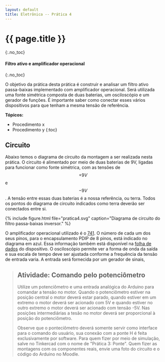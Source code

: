 ```yaml
---
layout: default
title: Eletrônica -- Prática 4
---
```


{{ page.title }}
================
{:.no_toc}

#### Filtro ativo e amplificador operacional
{:.no_toc}


O objetivo da prática desta prática é construir e analisar um filtro ativo
passa-baixas implementado com amplificador operacional. Será utilizada uma
fonte simétrica composta de duas baterias, um osciloscópio e um gerador de 
funções. É importante saber como conectar esses vários dispositivos para que 
tenham a mesma tensão de referência.

**Tópicos:**
* Procedimento x
* Procedimento y
{:toc}


Circuito
--------

Abaixo temos o diagrama de circuito da montagem a ser realizada nesta prática.
O circuito é alimentado por meio de duas baterias de 9V, ligadas para funcionar
como fonte simétrica, com as tensões de $$+9\si{V}$$ e $$-9\si{V}$$. A tensão
entre essas duas baterias é a nossa referência, ou terra. Todos os pontos do
diagrama de circuito indicados como terra deverão ser conectados entre si.


{%
   include figure.html
   file="pratica4.svg"
   caption="Diagrama de circuito do filtro passa-baixas inversor."
%}

O amplificador operacional utilizado é o [741]. O número de cada um dos seus 
pinos, para o encapsulamento PDIP de 8 pinos, está indicado no diagrama em azul.
Essa informação também está disponível na [folha de dados][741] do dispositivo.
O osciloscópio permite ver a forma de onda da saída e sua escala de tempo deve
ser ajustada conforme a frequência da tensão de entrada varia.
A entrada será fornecida por um gerador de sinais,

> ## Atividade: Comando pelo potenciômetro
>
> Utilize um potenciômetro e uma entrada analógica do Arduino para comandar a
> tensão no motor. Quando o potenciômetro estiver na posição central o motor
> deverá estar parado, quando estiver em um extremo o motor deverá ser acionado
> com 5V e quando estiver no outro extremo o motor deverá ser acionado com 
> tensão -5V. Nas posições intermediárias a tesão no motor deverá ser
> proporcional à posição do potenciômetro.
>
> Observe que o ponteciômetro deverá somente servir como interface para o
> comando do usuário, sua conexão com a ponte H é feita exclusivamente por 
> software. Para quem fizer por meio de simulação, salve no Tinkercad com o
> nome de "Prática 3: Ponte". Quem fizer as montagens com os componentes
> reais, envie uma foto do circuito e o código do Arduino no Moodle.

[741]: /datasheet/ua741_opamp.pdf
